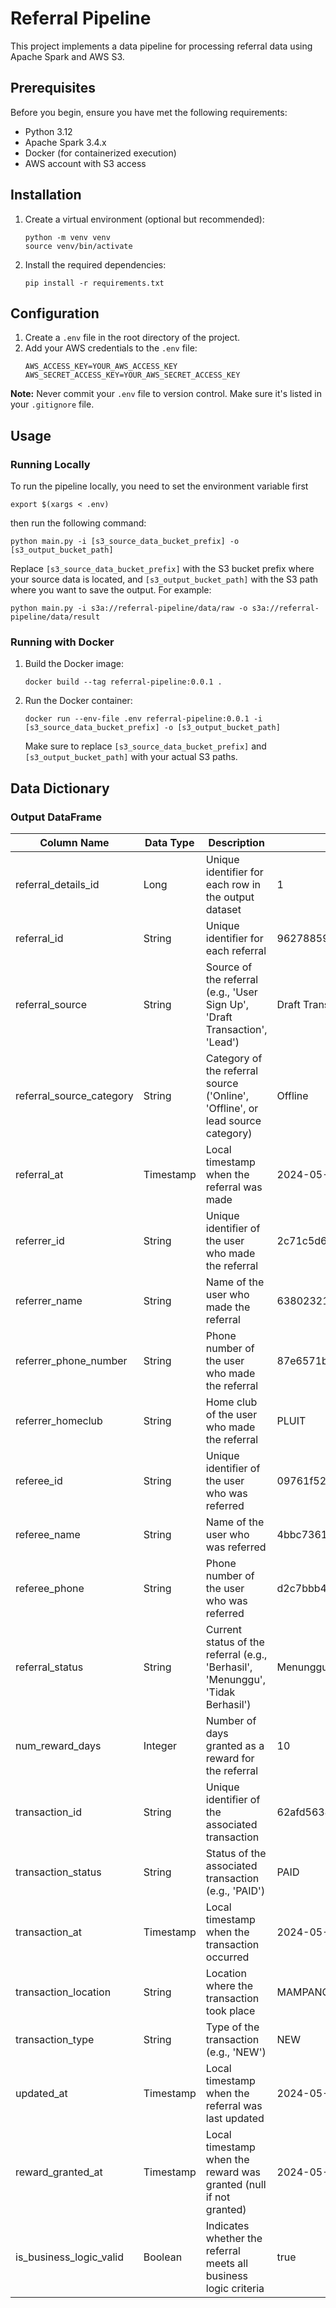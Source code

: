 # Referral Pipeline

This project implements a data pipeline for processing referral data using Apache Spark and AWS S3.

## Prerequisites

Before you begin, ensure you have met the following requirements:

* Python 3.12
* Apache Spark 3.4.x
* Docker (for containerized execution)
* AWS account with S3 access

## Installation

1. Create a virtual environment (optional but recommended):
   ```
   python -m venv venv
   source venv/bin/activate
   ```

2. Install the required dependencies:
   ```
   pip install -r requirements.txt
   ```

## Configuration

1. Create a `.env` file in the root directory of the project.
2. Add your AWS credentials to the `.env` file:
   ```
   AWS_ACCESS_KEY=YOUR_AWS_ACCESS_KEY
   AWS_SECRET_ACCESS_KEY=YOUR_AWS_SECRET_ACCESS_KEY
   ```

**Note:** Never commit your `.env` file to version control. Make sure it's listed in your `.gitignore` file.

## Usage

### Running Locally

To run the pipeline locally, you need to set the environment variable first
```
export $(xargs < .env)
```
then run the following command:
```
python main.py -i [s3_source_data_bucket_prefix] -o [s3_output_bucket_path]
```

Replace `[s3_source_data_bucket_prefix]` with the S3 bucket prefix where your source data is located, and `[s3_output_bucket_path]` with the S3 path where you want to save the output. For example:
```
python main.py -i s3a://referral-pipeline/data/raw -o s3a://referral-pipeline/data/result
```

### Running with Docker

1. Build the Docker image:
   ```
   docker build --tag referral-pipeline:0.0.1 .
   ```

2. Run the Docker container:
   ```
   docker run --env-file .env referral-pipeline:0.0.1 -i [s3_source_data_bucket_prefix] -o [s3_output_bucket_path]
   ```

   Make sure to replace `[s3_source_data_bucket_prefix]` and `[s3_output_bucket_path]` with your actual S3 paths.

## Data Dictionary

### Output DataFrame

| Column Name | Data Type | Description | Example |
|-------------|-----------|-------------|---------|
| referral_details_id | Long | Unique identifier for each row in the output dataset | 1
| referral_id | String | Unique identifier for each referral | 962788593e04380982da789b978dcad6 |
| referral_source | String | Source of the referral (e.g., 'User Sign Up', 'Draft Transaction', 'Lead') | Draft Transaction
| referral_source_category | String | Category of the referral source ('Online', 'Offline', or lead source category) | Offline
| referral_at | Timestamp | Local timestamp when the referral was made | 2024-05-01T19:22:16.000+07:00 |
| referrer_id | String | Unique identifier of the user who made the referral | 2c71c5d66c7e12a0b3c200ba6ed3b78e |
| referrer_name | String | Name of the user who made the referral | 6380232145160dca709cdb11ae47fb2a |
| referrer_phone_number | String | Phone number of the user who made the referral | 87e6571bf783832fffc616a308563e7e |
| referrer_homeclub | String | Home club of the user who made the referral | PLUIT |
| referee_id | String | Unique identifier of the user who was referred | 09761f520c39620c1fc95b31d2a3047d |
| referee_name | String | Name of the user who was referred | 4bbc7361bafa86ca236399f1029f537f |
| referee_phone | String | Phone number of the user who was referred | d2c7bbb4e088e23e6612c0f2a95e022b |
| referral_status | String | Current status of the referral (e.g., 'Berhasil', 'Menunggu', 'Tidak Berhasil') | Menunggu |
| num_reward_days | Integer | Number of days granted as a reward for the referral | 10 |
| transaction_id | String | Unique identifier of the associated transaction | 62afd56341d234457415c97c9c866aa9 |
| transaction_status | String | Status of the associated transaction (e.g., 'PAID') | PAID |
| transaction_at | Timestamp | Local timestamp when the transaction occurred | 2024-05-03T16:00:59.409+07:00 |
| transaction_location | String | Location where the transaction took place | MAMPANG |
| transaction_type | String | Type of the transaction (e.g., 'NEW') | NEW |
| updated_at | Timestamp | Local timestamp when the referral was last updated | 2024-05-13T17:30:51.000+07:00 |
| reward_granted_at | Timestamp | Local timestamp when the reward was granted (null if not granted) | 2024-05-01T19:17:31.000+07:00
| is_business_logic_valid | Boolean | Indicates whether the referral meets all business logic criteria | true |